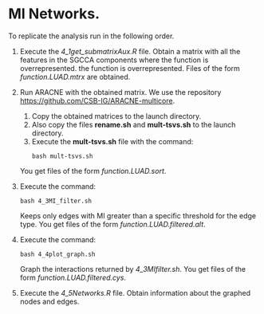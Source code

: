 # MI Networks.

To replicate the analysis run in the following order.

1. Execute the *4_1get_submatrixAux.R* file. Obtain a matrix with all the features in the SGCCA components where the function is overrepresented.
the function is overrepresented. Files of the form *function.LUAD.mtrx* are obtained.
2. Run ARACNE with the obtained matrix. We use the repository https://github.com/CSB-IG/ARACNE-multicore.
   1. Copy the obtained matrices to the launch directory.
   2. Also copy the files **rename.sh** and **mult-tsvs.sh** to the launch directory.
   3. Execute the **mult-tsvs.sh** file with the command:
        ```
        bash mult-tsvs.sh
        ```
    You get files of the form *function.LUAD.sort*.

3. Execute the command:
    ```
    bash 4_3MI_filter.sh
    ```
    Keeps only edges with MI greater than a specific threshold for the edge type. You get files of the form *function.LUAD.filtered.alt*.
  
4. Execute the command:
    ```
    bash 4_4plot_graph.sh
    ```
    Graph the interactions returned by *4_3MIfilter.sh*. You get files of the form *function.LUAD.filtered.cys*.
5. Execute the *4_5Networks.R* file. Obtain information about the graphed nodes and edges.

